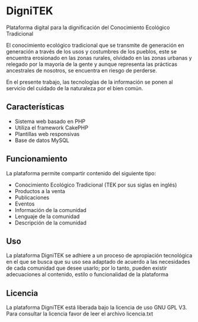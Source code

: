 # DigniTEK

Plataforma digital para la dignificación del Conocimiento Ecológico Tradicional


El conocimiento ecológico tradicional que se transmite de generación en generación a través de los usos y costumbres de los pueblos, este se encuentra erosionado en las zonas rurales, olvidado en las zonas urbanas y relegado por la mayoría de la gente y aunque representa las prácticas ancestrales de nosotros, se encuentra en riesgo de perderse.

En el presente trabajo, las tecnologías de la información se ponen al servicio del cuidado de la naturaleza por el bien común.

## Características

* Sistema web basado en PHP
* Utiliza el framework CakePHP
* Plantillas web responsivas
* Base de datos MySQL

## Funcionamiento
La plataforma permite compartir contenido del siguiente tipo:

* Conocimiento Ecológico Tradicional (TEK por sus siglas en inglés)
* Productos a la venta
* Publicaciones
* Eventos
* Información de la comunidad
* Lenguaje de la comunidad
* Descripción de la comunidad

## Uso
La plataforma DigniTEK se adhiere a un proceso de apropiación tecnológica en el que se busca que su uso sea adaptado de acuerdo a las necesidades de cada comunidad que desee
usarlo; por lo tanto, pueden existir adecuaciones al contenido, estilo o funcionalidad de la plataforma


## Licencia
La plataforma DigniTEK está liberada bajo la licencia de uso GNU GPL V3. Para consultar la licencia favor de leer el archivo licencia.txt